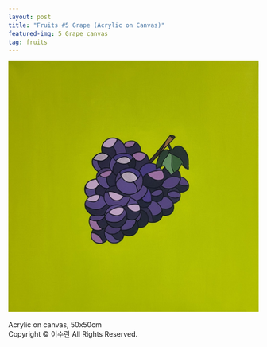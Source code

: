 ```yaml
---
layout: post
title: "Fruits #5 Grape (Acrylic on Canvas)"
featured-img: 5_Grape_canvas
tag: fruits
---
```


![](/assets/img/posts/5_Grape_canvas.jpg)

Acrylic on canvas, 50x50cm  
Copyright © 이수란 All Rights Reserved.
